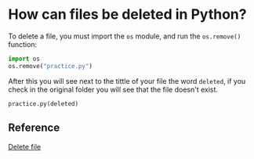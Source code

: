 # How can files be deleted in Python?

To delete a file, you must import the `os` module, and run the `os.remove()` function:

```python
import os
os.remove("practice.py") 
```

After this you will see next to the tittle of your file the word `deleted`, if you check in the original folder you will see that the file doesn't exist.

```text
practice.py(deleted)
```

## Reference

[Delete file](https://www.w3schools.com/python/python_file_remove.asp)
